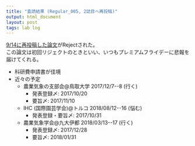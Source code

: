 ```yaml
---
title: "査読結果 (Regular_005, 2誌目へ再投稿)"
output: html_document
layout: post
tags: lab log
---
```



[9/14に再投稿した論文](https://keachmurakami.github.io/2017/09/14/pub_etr_model.html)がRejectされた。  
この論文は初回リジェクトのときといい、いつもプレミアムフライデーに悲報を届けてくれる。

- 科研費申請書が佳境
- 近々の予定
    - 農業気象の支部会@鳥取大学 2017/12/7--8 (行く)
        - 発表登録〆: 2017/10/20
        - 要旨〆: 2017/11/10
    - IHC (国際園芸学会)@トルコ 2018/08/12--16 (悩む)
        - 発表登録・要旨〆: 2017/10/31
    - 農業気象学会@九大伊都 2018/03/13--17 (行く)
        - 発表登録〆: 2017/12/28 
        - 要旨〆: 2018/01/31
